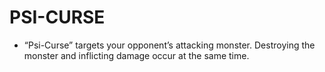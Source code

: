 
# PSI-CURSE

*   “Psi-Curse” targets your opponent’s attacking monster. Destroying the monster and inflicting damage occur at the same time.

  